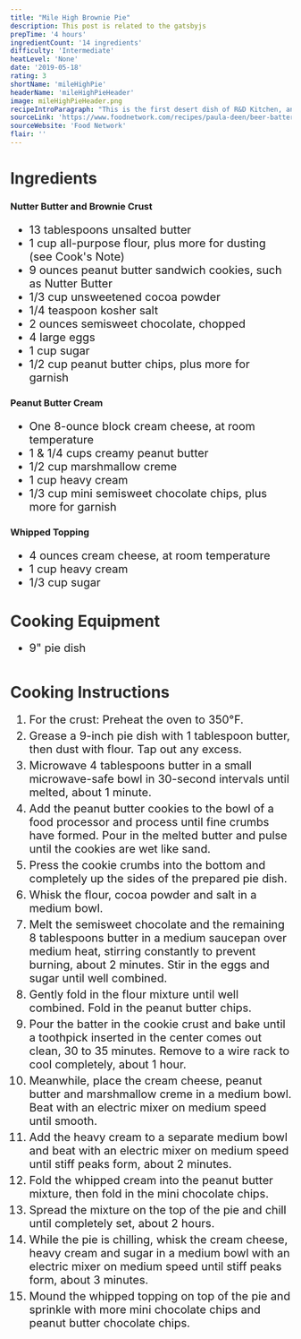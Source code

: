 ```yaml
---
title: "Mile High Brownie Pie"
description: This post is related to the gatsbyjs
prepTime: '4 hours'
ingredientCount: '14 ingredients'
difficulty: 'Intermediate'
heatLevel: 'None'
date: '2019-05-18'
rating: 3
shortName: 'mileHighPie'
headerName: 'mileHighPieHeader'
image: mileHighPieHeader.png
recipeIntroParagraph: "This is the first desert dish of R&D Kitchen, and it turned out ok. Only 3/5 stars unfortunately. I am a huge peanut butter fan so I was really looking forward to making this pie. The Nutter Butter crust with the brownie filling was excellent, but was over-powered by the two layers of peanut butter whipped cream and normal whipped cream. I found that the two tastes evened out when I scraped some of the whipped cream topping off. The chocolate chips and peanut butter chips on top were a good addition to the topping and helped bring back some of the flavors of the middle of the pie. However, I don't think it helped enough. Next time I would make/use about half of the instructed peanut butter and whipped cream topping. "
sourceLink: 'https://www.foodnetwork.com/recipes/paula-deen/beer-battered-fish-and-chips-recipe-2040495'
sourceWebsite: 'Food Network'
flair: ''
---
```

<h1 style="color: #2B2B2B;">Ingredients</h1>

<h3>Nutter Butter and Brownie Crust</h3>
<ul style="font-size: 20px;">
    <li>13 tablespoons unsalted butter</li>
    <li>1 cup all-purpose flour, plus more for dusting (see Cook's Note)</li>
    <li>9 ounces peanut butter sandwich cookies, such as Nutter Butter</li>
    <li>1/3 cup unsweetened cocoa powder</li>
    <li>1/4 teaspoon kosher salt</li>
    <li>2 ounces semisweet chocolate, chopped</li>
    <li>4 large eggs</li>
    <li>1 cup sugar</li>
    <li>1/2 cup peanut butter chips, plus more for garnish</li>
</ul>

<h3>Peanut Butter Cream</h3>
<ul style="font-size: 20px;">
    <li>One 8-ounce block cream cheese, at room temperature</li>
    <li>1 & 1/4 cups creamy peanut butter</li>
    <li>1/2 cup marshmallow creme</li>
    <li>1 cup heavy cream</li>
    <li>1/3 cup mini semisweet chocolate chips, plus more for garnish</li>
</ul>

<h3>Whipped Topping</h3>
<ul style="font-size: 20px;">
    <li>4 ounces cream cheese, at room temperature</li>
    <li>1 cup heavy cream</li>
    <li>1/3 cup sugar</li>
</ul>

<h1 style="color: #2B2B2B;  margin-top: 40px;">Cooking Equipment</h1>
<ul style="font-size: 20px; margin: 0 0 50px 0;">
    <li style="margin: 5px 0;">9" pie dish</li>
</ul>

<h1 style="color: #2B2B2B;">Cooking Instructions</h1>
<ol style="font-size: 20px" className="cookingInstructionsOL">
    <li style="margin: 5px 0;">For the crust: Preheat the oven to 350°F.</li>
    <li style="margin: 5px 0;">Grease a 9-inch pie dish with 1 tablespoon butter, then dust with flour. Tap out any excess.</li>
    <li style="margin: 5px 0;">Microwave 4 tablespoons butter in a small microwave-safe bowl in 30-second intervals until melted, about 1 minute.</li>
    <li style="margin: 5px 0;">Add the peanut butter cookies to the bowl of a food processor and process until fine crumbs have formed. Pour in the melted butter and pulse until the cookies are wet like sand.</li>
    <li style="margin: 5px 0;">Press the cookie crumbs into the bottom and completely up the sides of the prepared pie dish.</li>
    <li style="margin: 5px 0;">Whisk the flour, cocoa powder and salt in a medium bowl.</li>
    <li style="margin: 5px 0;">Melt the semisweet chocolate and the remaining 8 tablespoons butter in a medium saucepan over medium heat, stirring constantly to prevent burning, about 2 minutes. Stir in the eggs and sugar until well combined.</li>
    <li style="margin: 5px 0;">Gently fold in the flour mixture until well combined. Fold in the peanut butter chips.</li>
    <li style="margin: 5px 0;">Pour the batter in the cookie crust and bake until a toothpick inserted in the center comes out clean, 30 to 35 minutes. Remove to a wire rack to cool completely, about 1 hour.</li>
    <li style="margin: 5px 0;">Meanwhile, place the cream cheese, peanut butter and marshmallow creme in a medium bowl. Beat with an electric mixer on medium speed until smooth.</li>
    <li style="margin: 5px 0;">Add the heavy cream to a separate medium bowl and beat with an electric mixer on medium speed until stiff peaks form, about 2 minutes.</li>
    <li style="margin: 5px 0;">Fold the whipped cream into the peanut butter mixture, then fold in the mini chocolate chips.</li>
    <li style="margin: 5px 0;">Spread the mixture on the top of the pie and chill until completely set, about 2 hours.</li>
    <li style="margin: 5px 0;">While the pie is chilling, whisk the cream cheese, heavy cream and sugar in a medium bowl with an electric mixer on medium speed until stiff peaks form, about 3 minutes.</li>
    <li style="margin: 5px 0;">Mound the whipped topping on top of the pie and sprinkle with more mini chocolate chips and peanut butter chocolate chips.</li>
</ol>